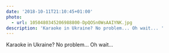 ```yaml
---
date: '2018-10-11T21:10:45+01:00'
photo:
  - url: 1050480345206988800-DpQOSn0WsAAIYNK.jpg
description: 'Karaoke in Ukraine? No problem... Oh wait... '
---
```

Karaoke in Ukraine? No problem... Oh wait... 
